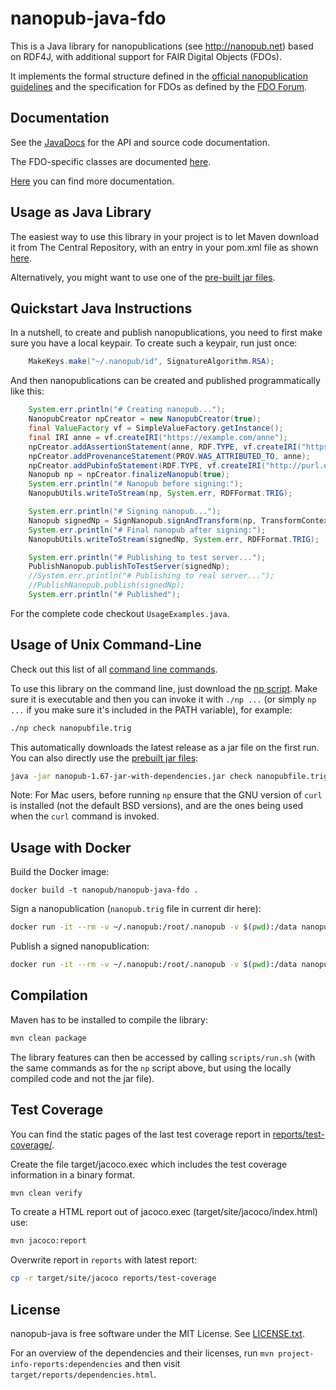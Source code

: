 # nanopub-java-fdo

This is a Java library for nanopublications (see http://nanopub.net) based on
RDF4J, with additional support for FAIR Digital Objects (FDOs).

It implements the formal structure defined in the [official nanopublication
guidelines](http://nanopub.net/guidelines/working_draft/) and the specification
for FDOs as defined by the [FDO Forum](https://fairdo.org/).


## Documentation

See the [JavaDocs](https://javadoc.io/doc/org.nanopub/nanopub/latest/index.html) for the API and
source code documentation.

The FDO-specific classes are documented [here](https://javadoc.io/doc/org.nanopub/nanopub/latest/org/nanopub/fdo/package-summary.html).

[Here](https://nanopublication.github.io/nanopub-java/) you can find more documentation.


## Usage as Java Library

The easiest way to use this library in your project is to let Maven download it
from The Central Repository, with an entry in your pom.xml file as shown
[here](https://central.sonatype.com/artifact/org.nanopub/nanopub).

Alternatively, you might want to use one of the [pre-built
jar files](https://github.com/Nanopublication/nanopub-java/releases).


## Quickstart Java Instructions

In a nutshell, to create and publish nanopublications, you need to first make sure you have a
local keypair. To create such a keypair, run just once:

```java
    MakeKeys.make("~/.nanopub/id", SignatureAlgorithm.RSA);
```

And then nanopublications can be created and published programmatically like this:

```java
    System.err.println("# Creating nanopub...");
    NanopubCreator npCreator = new NanopubCreator(true);
    final ValueFactory vf = SimpleValueFactory.getInstance();
    final IRI anne = vf.createIRI("https://example.com/anne");
    npCreator.addAssertionStatement(anne, RDF.TYPE, vf.createIRI("https://schema.org/Person"));
    npCreator.addProvenanceStatement(PROV.WAS_ATTRIBUTED_TO, anne);
    npCreator.addPubinfoStatement(RDF.TYPE, vf.createIRI("http://purl.org/nanopub/x/ExampleNanopub"));
    Nanopub np = npCreator.finalizeNanopub(true);
    System.err.println("# Nanopub before signing:");
    NanopubUtils.writeToStream(np, System.err, RDFFormat.TRIG);

    System.err.println("# Signing nanopub...");
    Nanopub signedNp = SignNanopub.signAndTransform(np, TransformContext.makeDefault());
    System.err.println("# Final nanopub after signing:");
    NanopubUtils.writeToStream(signedNp, System.err, RDFFormat.TRIG);

    System.err.println("# Publishing to test server...");
    PublishNanopub.publishToTestServer(signedNp);
    //System.err.println("# Publishing to real server...");
    //PublishNanopub.publish(signedNp);
    System.err.println("# Published");
```

For the complete code checkout ``UsageExamples.java``. 


## Usage of Unix Command-Line

Check out this list of all [command line commands](https://nanopublication.github.io/nanopub-java/quick-start/cli/).

To use this library on the command line, just download the [np
script](https://raw.githubusercontent.com/Nanopublication/nanopub-java/master/bin/np).
Make sure it is executable and then you can invoke it with `./np ...` (or simply
`np ...` if you make sure it's included in the PATH variable), for example:

```bash
./np check nanopubfile.trig
```

This automatically downloads the latest release as a jar file on the first run.
You can also directly use the [prebuilt jar
files](https://github.com/Nanopublication/nanopub-java/releases):

```bash
java -jar nanopub-1.67-jar-with-dependencies.jar check nanopubfile.trig
```

Note: For Mac users, before running `np` ensure that the GNU version of `curl`
is installed (not the default BSD versions), and are the ones being used when
the `curl` command is invoked.


## Usage with Docker

Build the Docker image:

```shell
docker build -t nanopub/nanopub-java-fdo .
```

Sign a nanopublication (`nanopub.trig` file in current dir here):

```bash
docker run -it --rm -v ~/.nanopub:/root/.nanopub -v $(pwd):/data nanopub/nanopub-java-fdo sign /data/nanopub.trig
```

Publish a signed nanopublication:

```bash
docker run -it --rm -v ~/.nanopub:/root/.nanopub -v $(pwd):/data nanopub/nanopub-java-fdo publish /data/signed.nanopub.trig
```

## Compilation

Maven has to be installed to compile the library:

```bash
mvn clean package
```

The library features can then be accessed by calling `scripts/run.sh` (with the
same commands as for the `np` script above, but using the locally compiled code
and not the jar file).

## Test Coverage

You can find the static pages of the last test coverage report in [reports/test-coverage/](reports/test-coverage/).

Create the file target/jacoco.exec which includes the test coverage information in a binary format.
```bash
mvn clean verify
```
To create a HTML report out of jacoco.exec (target/site/jacoco/index.html) use:
```bash
mvn jacoco:report
```
Overwrite report in `reports` with latest report:
```bash
cp -r target/site/jacoco reports/test-coverage
```


## License

nanopub-java is free software under the MIT License. See [LICENSE.txt](LICENSE.txt).

For an overview of the dependencies and their licenses, run `mvn project-info-reports:dependencies` and then visit `target/reports/dependencies.html`.
